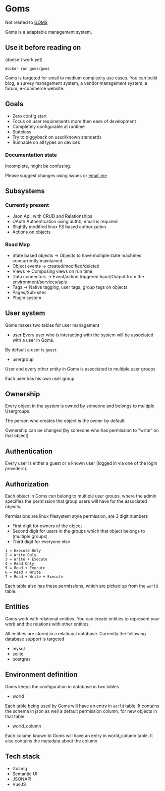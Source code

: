 
# Goms

Not related to [GOMS](https://en.wikipedia.org/wiki/GOMS)

Goms is a adaptable management system.

## Use it before reading on

(doesn't work yet)
```
docker run goms/goms
```

Goms is targeted for small to medium complexity use cases. You can build blog, a survey management system, a vendor management system, a forum, e-commerce website.

## Goals

- Zero config start
- Focus on user requirements more then ease of development
- Completely configurable at runtime
- Stateless
- Try to piggyback on used/known standards
- Runnable on all types on devices


### Documentation state

Incomplete, might be confusing.

Please suggest changes using issues or [email me](artpar@gmail.com)


## Subsystems 

### Currently present

- Json Api, with CRUD and Relationships
- OAuth Authentication using auth0, email is required
- Slightly modified linux FS based authorization
- Actions on objects

### Road Map

- State based objects -> Objects to have multiple state machines concurrently maintained.
- Object events -> created/modified/deleted
- Views -> Composing views on run time
- Data connectors -> Event/action triggered Input/Output from the environment/services/apis
- Tags -> Native tagging, user tags, group tags on objects
- Pages/Sub-sites
- Plugin system

## User system

Goms makes two tables for user management

- user
Every user who is interacting with the system will be associated with a user in Goms.

By default a user is ```guest```

- usergroup

User and every other entity in Goms is associated to multiple user groups

Each user has his own user group

## Ownership

Every object in the system is owned by someone and belongs to multiple Usergroups.

The person who creates the object is the owner by default

Ownership can be changed (by someone who has permission to "write" on that object)

## Authentication

Every user is either a guest or a known user (logged in via one of the login providers).

## Authorization

Each object in Goms can belong to multiple user groups, where the admin specifies the permission that group users will have for the associated objects.

Permissions are linux filesystem style permission, are 3 digit numbers

- First digit for owners of the object
- Second digit for users in the groups which that object belongs to (multiple groups)
- Third digit for everyone else

```
1 = Execute Only
2 = Write Only
3 = Write + Execute
4 = Read Only
5 = Read + Execute
6 = Read + Write
7 = Read + Write + Execute
```

Each table also has these permissions, which are picked up from the ```world``` table.

## Entities

Goms work with relational entities. You can create entities to represent your work and the relations with other entities.

All entities are stored in a relational database. Currently the following database support is targeted

- mysql
- sqlite
- postgres


## Environment definition

Goms keeps the configuration in database in two tables

- world

Each table being used by Goms will have an entry in ```world``` table. It contains the schema in json as well a default permission column, for new objects in that table.

- world_column

Each column known to Goms will have an entry in world_column table. It also contains the metadata about the column. 


## Tech stack

- Golang
- Semantic UI
- JSONAPI
- VueJS